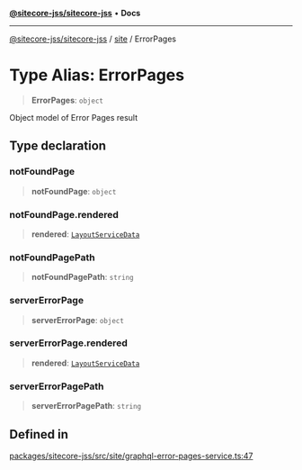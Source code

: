 [**@sitecore-jss/sitecore-jss**](../../README.md) • **Docs**

***

[@sitecore-jss/sitecore-jss](../../README.md) / [site](../README.md) / ErrorPages

# Type Alias: ErrorPages

> **ErrorPages**: `object`

Object model of Error Pages result

## Type declaration

### notFoundPage

> **notFoundPage**: `object`

### notFoundPage.rendered

> **rendered**: [`LayoutServiceData`](../../layout/interfaces/LayoutServiceData.md)

### notFoundPagePath

> **notFoundPagePath**: `string`

### serverErrorPage

> **serverErrorPage**: `object`

### serverErrorPage.rendered

> **rendered**: [`LayoutServiceData`](../../layout/interfaces/LayoutServiceData.md)

### serverErrorPagePath

> **serverErrorPagePath**: `string`

## Defined in

[packages/sitecore-jss/src/site/graphql-error-pages-service.ts:47](https://github.com/Sitecore/jss/blob/5e7d04b70672d6680b558327616d47fb0250e0f1/packages/sitecore-jss/src/site/graphql-error-pages-service.ts#L47)

